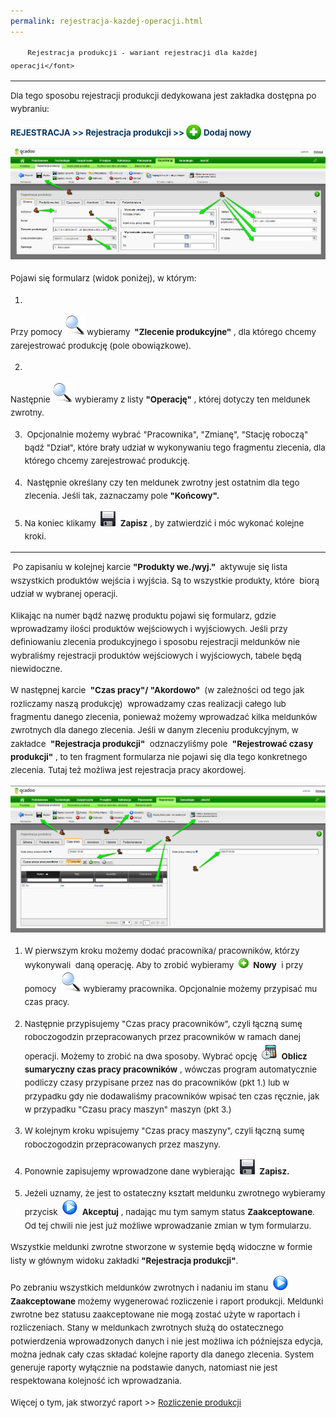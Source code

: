 ```yaml
---
permalink: rejestracja-kazdej-operacji.html
---
```

<font size="4" style="font-size:10pt;line-height:1.6">

        Rejestracja produkcji - wariant rejestracji dla każdej operacji</font>

* * *

  

Dla tego sposobu rejestracji produkcji dedykowana jest zakładka dostępna po wybraniu:

  

**<font color="#073763">REJESTRACJA &gt;&gt; Rejestracja produkcji &gt;&gt; </font>**<font color="#073763"><img border="0" src="/images/newIcon24.png" style="vertical-align:-6px"> <b>Dodaj nowy</b></font>

  

 ![](/images/rejestracja-%20meldunek%20dla%20ka%C5%BCdej%20operacji-%20g%C5%82%C3%B3wna%20strza%C5%82ki.png)

Pojawi się formularz (widok poniżej), w którym:

1. 
Przy pomocy ![](/images/lupka.png)&nbsp;wybieramy **&nbsp;"Zlecenie produkcyjne"** , dla którego chcemy zarejestrować produkcję (pole obowiązkowe).  
  

2. 
Następnie ![](/images/lupka.png)&nbsp;wybieramy&nbsp;z listy **"Operację"** , której dotyczy ten meldunek zwrotny.  
  

3. &nbsp;Opcjonalnie możemy&nbsp;wybrać&nbsp;"Pracownika", "Zmianę", "Stację roboczą" bądź "Dział", które brały udział w wykonywaniu tego fragmentu zlecenia, dla którego chcemy zarejestrować produkcję.  
  
4. &nbsp;Następnie określany czy ten meldunek zwrotny jest ostatnim dla tego zlecenia. Jeśli tak, zaznaczamy pole **"Końcowy".**  
  
5. Na koniec klikamy&nbsp; ![](/images/saveIcon24.png)&nbsp; **Zapisz** , by zatwierdzić i móc wykonać kolejne kroki.  
  

* * *
 &nbsp;Po&nbsp;zapisaniu w kolejnej karcie **"Produkty we./wyj."** &nbsp;aktywuje się lista wszystkich produktów wejścia i wyjścia. Są to wszystkie produkty, które &nbsp;biorą udział w wybranej operacji.   
  
 Klikając na numer bądź nazwę produktu pojawi się formularz, gdzie wprowadzamy ilości produktów wejściowych i wyjściowych. Jeśli przy definiowaniu zlecenia produkcyjnego i sposobu rejestracji meldunków nie wybraliśmy rejestracji produktów wejściowych i wyjściowych, tabele będą niewidoczne.&nbsp;  
  
W następnej karcie&nbsp; **"Czas pracy"/ "Akordowo"&nbsp;** (w zależności od tego jak rozliczamy&nbsp;naszą produkcję) &nbsp;wprowadzamy&nbsp;czas realizacji całego lub fragmentu danego zlecenia, ponieważ możemy wprowadzać kilka meldunków zwrotnych dla danego zlecenia. Jeśli w danym zleceniu produkcyjnym, w zakładce&nbsp; **"Rejestracja produkcji"** &nbsp;odznaczyliśmy pole&nbsp; **"Rejestrować czasy produkcji"** , to ten fragment formularza nie pojawi się dla tego konkretnego zlecenia. Tutaj też możliwa jest rejestracja pracy akordowej.&nbsp; &nbsp;  
  
![](/images/rejestracja-%20meldunek%20dla%20ka%C5%BCdej%20operacji-%20czas-%20strza%C5%82ki.png)
1. W pierwszym kroku możemy dodać pracownika/ pracowników, którzy wykonywali&nbsp; daną operację.  Aby to zrobić wybieramy&nbsp; ![](images/newIcon16.png)&nbsp; **Nowy** &nbsp;i przy pomocy&nbsp; ![](/images/lupka.png)&nbsp;wybieramy pracownika. Opcjonalnie możemy przypisać mu czas pracy.  
  
2. Następnie przypisujemy "Czas pracy pracowników", czyli łączną sumę roboczogodzin przepracowanych przez pracowników w ramach danej operacji. Możemy to zrobić na dwa sposoby. Wybrać opcję&nbsp; ![](/images/calculateTimeIcon24.png)&nbsp; **Oblicz sumaryczny czas pracy pracowników** , wówczas program automatycznie podliczy czasy przypisane przez nas do pracowników (pkt 1.) lub w przypadku gdy nie dodawaliśmy pracowników wpisać ten czas ręcznie, jak w przypadku "Czasu pracy maszyn" maszyn (pkt 3.)  
  
3. W kolejnym kroku wpisujemy "Czas pracy maszyny", czyli łączną sumę roboczogodzin przepracowanych przez maszyny.  
  
4. Ponownie zapisujemy wprowadzone dane wybierając&nbsp; ![](/images/saveIcon24.png)&nbsp; **Zapisz.**  
  
5. Jeżeli uznamy, że jest to ostateczny kształt meldunku zwrotnego wybieramy przycisk&nbsp; ![](/images/startIcon24.png)&nbsp; **Akceptuj** , nadając mu tym samym status **Zaakceptowane**. Od tej chwili nie jest już możliwe wprowadzanie zmian w tym formularzu.  

Wszystkie meldunki zwrotne stworzone w systemie będą widoczne w formie listy w głównym widoku zakładki **"Rejestracja produkcji"**.

  

Po zebraniu wszystkich meldunków zwrotnych i nadaniu im stanu&nbsp; ![](/images/startIcon24.png)&nbsp; **Zaakceptowane** możemy wygenerować rozliczenie i raport produkcji. Meldunki zwrotne bez statusu zaakceptowane nie mogą zostać użyte w raportach i rozliczeniach.&nbsp;Stany w meldunkach zwrotnych służą do ostatecznego potwierdzenia wprowadzonych danych i nie jest możliwa ich późniejsza edycja, można jednak cały czas składać kolejne raporty dla danego zlecenia. System generuje raporty wyłącznie na podstawie danych, natomiast nie jest respektowana kolejność ich wprowadzania.

  

Więcej o tym, jak stworzyć raport \>\> <font color="#0000ff"><a href="/rozliczenie-produkcji">Rozliczenie produkcji</a></font>

